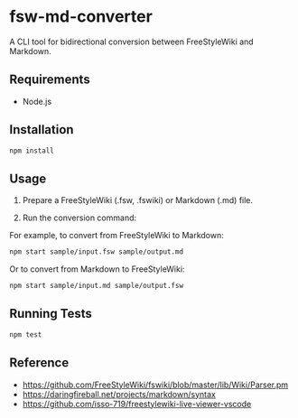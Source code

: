 # fsw-md-converter

A CLI tool for bidirectional conversion between FreeStyleWiki and Markdown.

## Requirements

- Node.js

## Installation

```sh
npm install
```

## Usage

1. Prepare a FreeStyleWiki (.fsw, .fswiki) or Markdown (.md) file.

2. Run the conversion command:

For example, to convert from FreeStyleWiki to Markdown:

```sh
npm start sample/input.fsw sample/output.md
```

Or to convert from Markdown to FreeStyleWiki:

```sh
npm start sample/input.md sample/output.fsw
```

## Running Tests

```sh
npm test
```

## Reference

- https://github.com/FreeStyleWiki/fswiki/blob/master/lib/Wiki/Parser.pm
- https://daringfireball.net/projects/markdown/syntax
- https://github.com/isso-719/freestylewiki-live-viewer-vscode

